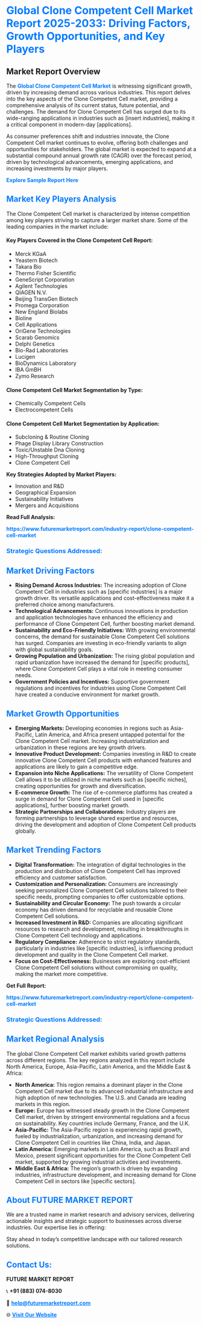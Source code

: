 <h1 style="color: #007BFF;">Global Clone Competent Cell Market Report 2025-2033: Driving Factors, Growth Opportunities, and Key Players</h1>

<section id="overview">
<h2>Market Report Overview</h2>
<p>The <a href="https://www.futuremarketreport.com/industry-report/clone-competent-cell-market" style="color: #007BFF; text-decoration: none;"><strong>Global Clone Competent Cell Market</strong></a> is witnessing significant growth, driven by increasing demand across various industries. This report delves into the key aspects of the Clone Competent Cell market, providing a comprehensive analysis of its current status, future potential, and challenges. The demand for Clone Competent Cell has surged due to its wide-ranging applications in industries such as [insert industries], making it a critical component in modern-day [applications].</p>
<p>As consumer preferences shift and industries innovate, the Clone Competent Cell market continues to evolve, offering both challenges and opportunities for stakeholders. The global market is expected to expand at a substantial compound annual growth rate (CAGR) over the forecast period, driven by technological advancements, emerging applications, and increasing investments by major players.</p>
</section>

<section id="overview">
<p><a href="https://www.futuremarketreport.com/request-sample/reportId=122243" style="color: #007BFF; text-decoration: none;"><strong>Explore Sample Report Here</strong></a></p>
</section>

<section id="key-players">
<h2 style="color: #007BFF;">Market Key Players Analysis</h2>
<p>The Clone Competent Cell market is characterized by intense competition among key players striving to capture a larger market share. Some of the leading companies in the market include:</p>
<h4>Key Players Covered in the Clone Competent Cell Report:</h4>
<ul><li>Merck KGaA</li><li>Yeastern Biotech</li><li>Takara Bio</li><li>Thermo Fisher Scientific</li><li>GeneScript Corporation</li><li>Agilent Technologies</li><li>QIAGEN N.V.</li><li>Beijing TransGen Biotech</li><li>Promega Corporation</li><li>New England Biolabs</li><li>Bioline</li><li>Cell Applications</li><li>OriGene Technologies</li><li>Scarab Genomics</li><li>Delphi Genetics</li><li>Bio-Rad Laboratories</li><li>Lucigen</li><li>BioDynamics Laboratory</li><li>IBA GmBH</li><li>Zymo Research</li></ul>
<h4>Clone Competent Cell Market Segmentation by Type:</h4>
<ul><li>Chemically Competent Cells</li><li>Electrocompetent Cells</li></ul>

<h4>Clone Competent Cell Market Segmentation by Application:</h4>
<ul><li>Subcloning &amp; Routine Cloning</li><li>Phage Display Library Construction</li><li>Toxic/Unstable Dna Cloning</li><li>High-Throughput Cloning</li><li>Clone Competent Cell</li></ul>
<p><strong>Key Strategies Adopted by Market Players:</strong></p>
<ul>
<li>Innovation and R&D</li>
<li>Geographical Expansion</li>
<li>Sustainability Initiatives</li>
<li>Mergers and Acquisitions</li>
</ul>
</section>

<section>
<p><strong>Read Full Analysis: </strong></p><a href="https://www.futuremarketreport.com/industry-report/clone-competent-cell-market" style="color: #007BFF; text-decoration: none;"><strong>https://www.futuremarketreport.com/industry-report/clone-competent-cell-market</strong></a>
<h3 style="color: #007BFF;">Strategic Questions Addressed:</h3>
</section>

<section id="driving-factors">
<h2 style="color: #007BFF;">Market Driving Factors</h2>
<ul>
<li><strong>Rising Demand Across Industries:</strong> The increasing adoption of Clone Competent Cell in industries such as [specific industries] is a major growth driver. Its versatile applications and cost-effectiveness make it a preferred choice among manufacturers.</li>
<li><strong>Technological Advancements:</strong> Continuous innovations in production and application technologies have enhanced the efficiency and performance of Clone Competent Cell, further boosting market demand.</li>
<li><strong>Sustainability and Eco-Friendly Initiatives:</strong> With growing environmental concerns, the demand for sustainable Clone Competent Cell solutions has surged. Companies are investing in eco-friendly variants to align with global sustainability goals.</li>
<li><strong>Growing Population and Urbanization:</strong> The rising global population and rapid urbanization have increased the demand for [specific products], where Clone Competent Cell plays a vital role in meeting consumer needs.</li>
<li><strong>Government Policies and Incentives:</strong> Supportive government regulations and incentives for industries using Clone Competent Cell have created a conducive environment for market growth.</li>
</ul>
</section>

<section id="growth-opportunities">
<h2 style="color: #007BFF;">Market Growth Opportunities</h2>
<ul>
<li><strong>Emerging Markets:</strong> Developing economies in regions such as Asia-Pacific, Latin America, and Africa present untapped potential for the Clone Competent Cell market. Increasing industrialization and urbanization in these regions are key growth drivers.</li>
<li><strong>Innovative Product Development:</strong> Companies investing in R&D to create innovative Clone Competent Cell products with enhanced features and applications are likely to gain a competitive edge.</li>
<li><strong>Expansion into Niche Applications:</strong> The versatility of Clone Competent Cell allows it to be utilized in niche markets such as [specific niches], creating opportunities for growth and diversification.</li>
<li><strong>E-commerce Growth:</strong> The rise of e-commerce platforms has created a surge in demand for Clone Competent Cell used in [specific applications], further boosting market growth.</li>
<li><strong>Strategic Partnerships and Collaborations:</strong> Industry players are forming partnerships to leverage shared expertise and resources, driving the development and adoption of Clone Competent Cell products globally.</li>
</ul>
</section>

<section id="trending-factors">
<h2 style="color: #007BFF;">Market Trending Factors</h2>
<ul>
<li><strong>Digital Transformation:</strong> The integration of digital technologies in the production and distribution of Clone Competent Cell has improved efficiency and customer satisfaction.</li>
<li><strong>Customization and Personalization:</strong> Consumers are increasingly seeking personalized Clone Competent Cell solutions tailored to their specific needs, prompting companies to offer customizable options.</li>
<li><strong>Sustainability and Circular Economy:</strong> The push towards a circular economy has driven demand for recyclable and reusable Clone Competent Cell solutions.</li>
<li><strong>Increased Investment in R&D:</strong> Companies are allocating significant resources to research and development, resulting in breakthroughs in Clone Competent Cell technology and applications.</li>
<li><strong>Regulatory Compliance:</strong> Adherence to strict regulatory standards, particularly in industries like [specific industries], is influencing product development and quality in the Clone Competent Cell market.</li>
<li><strong>Focus on Cost-Effectiveness:</strong> Businesses are exploring cost-efficient Clone Competent Cell solutions without compromising on quality, making the market more competitive.</li>
</ul>
</section>

<section>
<p><strong>Get Full Report: </strong></p><a href="https://www.futuremarketreport.com/industry-report/clone-competent-cell-market" style="color: #007BFF; text-decoration: none;"><strong>https://www.futuremarketreport.com/industry-report/clone-competent-cell-market</strong></a>
<h3 style="color: #007BFF;">Strategic Questions Addressed:</h3>
</section>


<section id="regional-analysis">
<h2 style="color: #007BFF;">Market Regional Analysis</h2>
<p>The global Clone Competent Cell market exhibits varied growth patterns across different regions. The key regions analyzed in this report include North America, Europe, Asia-Pacific, Latin America, and the Middle East & Africa:</p>
<ul>
<li><strong>North America:</strong> This region remains a dominant player in the Clone Competent Cell market due to its advanced industrial infrastructure and high adoption of new technologies. The U.S. and Canada are leading markets in this region.</li>
<li><strong>Europe:</strong> Europe has witnessed steady growth in the Clone Competent Cell market, driven by stringent environmental regulations and a focus on sustainability. Key countries include Germany, France, and the U.K.</li>
<li><strong>Asia-Pacific:</strong> The Asia-Pacific region is experiencing rapid growth, fueled by industrialization, urbanization, and increasing demand for Clone Competent Cell in countries like China, India, and Japan.</li>
<li><strong>Latin America:</strong> Emerging markets in Latin America, such as Brazil and Mexico, present significant opportunities for the Clone Competent Cell market, supported by growing industrial activities and investments.</li>
<li><strong>Middle East & Africa:</strong> The region’s growth is driven by expanding industries, infrastructure development, and increasing demand for Clone Competent Cell in sectors like [specific sectors].</li>
</ul>
</section>

<footer>
<h2 style="color: #007BFF;">About FUTURE MARKET REPORT</h2>
<p>We are a trusted name in market research and advisory services, delivering actionable insights and strategic support to businesses across diverse industries. Our expertise lies in offering:</p>

<p>Stay ahead in today’s competitive landscape with our tailored research solutions.</p>

<h2 style="color: #007BFF;">Contact Us:</h2>
<p><strong>FUTURE MARKET REPORT</strong></p>
<p>📞 <strong>+91 (883) 074-8030</strong></p>
<p>📧 <strong><a href="mailto:help@futuremarketreport.com" style="color: #007BFF;">help@futuremarketreport.com</a></strong></p>
<p>🌐 <strong><a href="https://www.futuremarketreport.com/" style="color: #007BFF;">Visit Our Website</a></strong></p>
</footer>
